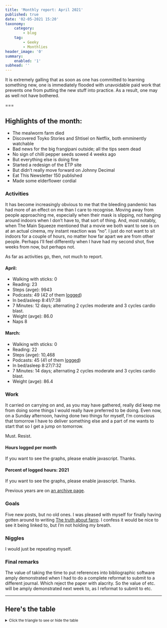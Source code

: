 ```yaml
---
title: 'Monthly report: April 2021'
published: true
date: '02-05-2021 15:20'
taxonomy:
    category:
        - blog
    tag:
        - Geeky
        - Monthlies
header_image: '0'
summary:
    enabled: '1'
subhead: ''
---
```


It is extremely galling that as soon as one has committed to learning something new, one is immediately flooded with unavoidable paid work that prevents one from putting the new stuff into practice. As a result, one may as well not have bothered.

===

## Highlights of the month:

- The mealworm farm died
- Discovered Toyko Stories and Shtisel on Netflix, both emminently watchable
- Bad news for the big frangipani outside; all the tips seem dead
- No sign of chilli pepper seeds sowed 4 weeks ago
- But everything else is doing fine
- Started a redesign of the ETP site
- But didn’t really move forward on Johnny Decimal
- Eat This Newsletter 150 published
- Made some elderflower cordial

### Activities

It has become increasingly obvious to me that the bleeding pandemic has had more of an effect on me than I care to recognise. Moving away from people approaching me, especially when their mask is slipping, not hanging around indoors when I don’t have to, that sort of thing. And, most notably, when The Main Squeeze mentioned that a movie we both want to see is on at an actual cinema, my instant reaction was “no”. I just do not want to sit indoors for a couple of hours, no matter how far apart we are from other people. Perhaps I’ll feel differently when I have had my second shot, five weeks from now, but perhaps not.

As far as activities go, then, not much to report.

#### April: 
* Walking with sticks: 0
* Reading: 23
* Steps (avge): 9943
* Podcasts: 49 (42 of them [logged](https://www.jeremycherfas.net/stream/))
* In bed/asleep 8:41/7:38
* 7 Minutes: 12 days; alternating 2 cycles moderate and 3 cycles cardio blast.
* Weight (avge): 86.0
* Naps 8

#### March: 
* Walking with sticks: 0
* Reading: 22
* Steps (avge): 10,468 
* Podcasts: 45 (41 of them [logged](https://www.jeremycherfas.net/stream/))
* In bed/asleep 8:27/7:32
* 7 Minutes: 14 days; alternating 2 cycles moderate and 3 cycles cardio blast.
* Weight (avge): 86.4 

### Work

It carried on carrying on and, as you may have gathered, really did keep me from doing some things I would really have preferred to be doing. Even now, on a Sunday afternoon, having done two things for myself, I’m conscious that tomorrow I have to deliver something else and a part of me wants to start that so I get a jump on tomorrow. 

Must. Resist.

#### Hours logged per month

<noscript>
    <style type="text/css">
        .ct-minor-seventh {display:none;}
    </style>
    <div class="notices blue">
<p>If you want to see the graphs, please enable javascript. Thanks.</p>
    </div>
</noscript>

<div class="ct-chart-hours ct-minor-seventh">
</div>

#### Percent of logged hours: 2021
<noscript>
    <style type="text/css">
        .ct-minor-seventh {display:none;}
    </style>
    <div class="notices blue">
<p>If you want to see the graphs, please enable javascript. Thanks.</p>
    </div>
</noscript>

<div class="ct-chart-2 ct-minor-seventh">
</div> 

Previous years are on [an archive page](https://jeremycherfas.net/blog/working-life).

### Goals

Five new posts, but no old ones. I was pleased with myself for finally having gotten around to writing [The truth about farro](https://www.jeremycherfas.net/blog/the-truth-about-farro). I confess it would be nice to see it being linked to, but I’m not holding my breath.

### Niggles

I would just be repeating myself.

### Final remarks

The value of taking the time to put references into bibliographic software amply demonstrated when I had to do a complete reformat to submit to a different journal. Which reject the paper with alacrity. So the value of etc. will be amply demonstrated next week to, as I reformat to submit to etc.

<script>

new Chartist.Bar('.ct-chart-hours', {
series: [
        { name: 'Hours logged 2018', data: [0,0,152,159, 151,96,68,185,131,100,0,0] },
        { name: 'Hours logged 2019', data: [95,121,158,128,145,75,58,110,128,96.5,154.1,96.1] },
        { name: 'Hours logged 2020', data: [89.25,129,164.1,175,170,171,83.33,138.5,115.9,133.5,149.5,119.75] },
        { name: 'Hours logged 2021', data: [168.5,155.7,173.3,166.1,,,,,,,,] }
        ]
},
{
    axisY: {
        type: Chartist.FixedScalesAxis,
        high: 200,
        low: 0,
        divisor: 8,
        ticks: [20,40,60,80,100,120,140,160,180,200]
    },
    axisX: {
        type: Chartist.StepAxis,
        ticks: ['Jan','Feb','Mar','Apr','May','Jun','Jul','Aug','Sep','Oct','Nov','Dec'],
        stretch: false
    },
    plugins: [
        Chartist.plugins.legend({
            legendNames: ['2018', '2019', '2020', '2021'],
            classNames: ['2018', '2019', '2020', '2021'],
        })
    ]
}).on('draw', function(data) {
  if(data.type === 'bar') {
    data.element.attr({
      style: 'stroke-width: 5px'
    });
  }
});


new Chartist.Bar('.ct-chart-2', {
  labels: ['Jan','Feb','Mar','Apr','May','Jun','Jul','Aug','Sep','Oct','Nov','Dec'],
  series: [
    [43,32,38,39,,,,,,,,],
    [17,25,19,16,,,,,,,,]
  ]
}, 
{
  stackBars: true,
    axisY: {
        type: Chartist.FixedScalesAxis,
        high: 100,
        low: 0,
        ticks: [20, 40, 60, 80]
    },
    plugins: [
        Chartist.plugins.legend({
            legendNames: ['Admin', 'Podcast'],
            classNames: ['Administration', 'Podcast'],
        })
    ]

}).on('draw', function(data) {
  if(data.type === 'bar') {
    data.element.attr({
      style: 'stroke-width: 30px'
    });
  }
});


</script>

----

## Here's the table
<details>
<summary style="font-size: smaller;">Click the triangle to see or hide the table</summary>
<table class="worktable">
<thead>
<tr>
<th style="text-align: right;" class="bigrow">Month</th>
<th style="text-align: center;" class="bigrow">Total</th>
<th style="text-align: center;" class="smallrow">Daily</th>
<th style="text-align: center;"class="smallrow">Admin %</th>
<th style="text-align: center;"class="smallrow">ETP %</th>
<th style="text-align: center;"class="smallrow">Other %</th>
</tr>
</thead>
<tbody>
<tr>
<td style="text-align: right;">04</td>
<td style="text-align: center;">166.1</td>
<td style="text-align: center;">5.75</td>
<td style="text-align: center;">39</td>
<td style="text-align: center;">16</td>
<td style="text-align: center;">45</td>
</tr>
<tr>
<td style="text-align: right;">03</td>
<td style="text-align: center;">173.3</td>
<td style="text-align: center;">5.59</td>
<td style="text-align: center;">38</td>
<td style="text-align: center;">19</td>
<td style="text-align: center;">43</td>
</tr>
<tr>
<td style="text-align: right;">02</td>
<td style="text-align: center;">155.7</td>
<td style="text-align: center;">5.59</td>
<td style="text-align: center;">32</td>
<td style="text-align: center;">25</td>
<td style="text-align: center;">43</td>
</tr>
<tr>
<td style="text-align: right;">2021-01</td>
<td style="text-align: center;">168.5</td>
<td style="text-align: center;">5.62</td>
<td style="text-align: center;">43</td>
<td style="text-align: center;">17</td>
<td style="text-align: center;">40</td>
</tr>
</tbody>
</table>
</details>

